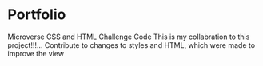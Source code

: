 # Portfolio
Microverse CSS and HTML Challenge Code
This is my collabration to this project!!!...
Contribute to changes to styles and HTML, which were made to improve the view
